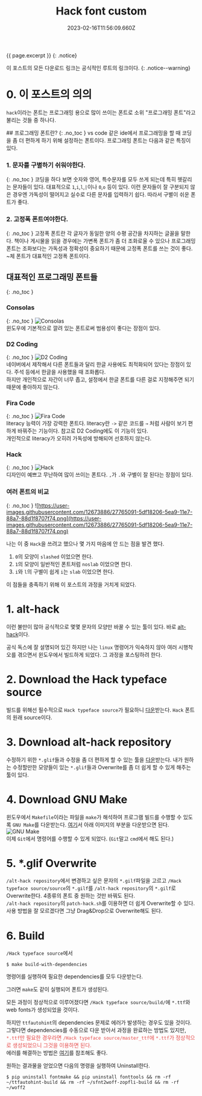 ﻿---
title: Hack font custom
excerpt: alt-hack을 이용한 Hack font custom

categories:
  - otherthings
tag:
  - linux
toc: true
toc_sticky: true

date: 2023-02-16T11:56:09.660Z
last_modified_at: 2023-02-16T11:56:09.660Z
---

{{ page.excerpt }}
{: .notice}

이 포스트의 모든 다운로드 링크는 공식적인 루트의 링크이다.
{: .notice--warning}

# 0. 이 포스트의 의의
`hack`이라는 폰트는 프로그래밍 용으로 많이 쓰이는 폰트로 소위 "프로그래밍 폰트"라고 불리는 것들 중 하나다.

<div  class="notice"  markdown="1">
## 프로그래밍 폰트란?
{: .no_toc }
vs code 같은 ide에서 프로그래밍을 할 때 코딩을 좀 더 편하게 하기 위해 설정하는 폰트이다. 프로그래밍 폰트는 다음과 같은 특징이 있다.

### 1. 문자를 구별하기 쉬워야한다.
{: .no_toc }
코딩을 하다 보면 숫자와 영어, 특수문자를 모두 쓰게 되는데 특히 헷갈리는 문자들이 있다.
대표적으로 `1`,`i`,`l`,`|`이나 `0`,`o` 등이 있다. 이런 문자들이 잘 구분되지 않은 경우엔 가독성이 떨어지고 실수로 다른 문자를 입력하기 쉽다. 따라서 구별이 쉬운 폰트가 좋다.

### 2. 고정폭 폰트여야한다.
{: .no_toc }
고정폭 폰트란 각 글자가 동일한 양의 수평 공간을 차지하는 글꼴을 말한다. 책이나 게시물을 읽을 경우에는 가변폭 폰트가 좀 더 조화로울 수 있으나 프로그래밍 폰트는 조화보다는 가독성과 정확성이 중요하기 때문에 고정폭 폰트를 쓰는 것이 좋다. ~체 폰트가 대표적인 고정폭 폰트이다.

## 대표적인 프로그래밍 폰트들
{: .no_toc }
### Consolas
{: .no_toc }
![Consolas](https://img1.daumcdn.net/thumb/R1280x0.fjpg/?fname=http://t1.daumcdn.net/brunch/service/user/63JW/image/cXjCQO-ze3TXRKoueOQbDyGPsfk) <br>
윈도우에 기본적으로 깔려 있는 폰트로써 범용성이 좋다는 장점이 있다.

### D2 Coding
{: .no_toc }
![D2 Coding](https://futurecreator.github.io/2018/11/12/my-best-programming-font-top-3/d2-coding.png) <br>
네이버에서 제작해서 다른 폰트들과 달리 한글 사용에도 최적화되어 있다는 장점이 있다. 주석 등에서 한글을 사용했을 때 조화롭다. <br>
하지만 개인적으로 자간이 너무 좁고, 설정에서 한글 폰트를 다른 걸로 지정해주면 되기 때문에 좋아하지 않는다.

### Fira Code
{: .no_toc }
![Fira Code](https://futurecreator.github.io/2018/11/12/my-best-programming-font-top-3/fira-code.png) <br>
literacy 능력이 가장 강력한 폰트다. literacy란 `->` 같은 코드를 `→` 처럼 사람이 보기 편하게 바꿔주는 기능이다. 참고로 D2 Coding에도 이 기능이 있다. <br>
개인적으로 literacy가 오히려 가독성에 방해되어 선호하지 않는다.

### Hack
{: .no_toc }
![Hack](https://futurecreator.github.io/2018/11/12/my-best-programming-font-top-3/hack.png) <br>
디자인이 예쁘고 무난하여 많이 쓰이는 폰트다. `,`가 `.`와 구별이 잘 된다는 장점이 있다.

### 여러 폰트의 비교
{: .no_toc }
![https://user-images.githubusercontent.com/12673886/27765091-5df18206-5ea9-11e7-88a7-88d1f8707f74.png](https://user-images.githubusercontent.com/12673886/27765091-5df18206-5ea9-11e7-88a7-88d1f8707f74.png) <br>

나는 이 중 `Hack`을 쓰려고 했으나 몇 가지 마음에 안 드는 점을 발견 했다.
1. `0`의 모양이 `slashed` 이었으면 한다.
2. `1`의 모양이 일반적인 폰트처럼 `noslab` 이었으면 한다.
3. `i`와 `l`의 구별이 쉽게 `i`는 `slab` 이었으면 한다.

이 점들을 충족하기 위해 이 포스트의 과정을 거치게 되었다.
</div>

# 1. alt-hack
이런 불만이 많아 공식적으로 몇몇 문자의 모양만 바꿀 수 있는 툴이 있다. 바로 <a href="https://github.com/source-foundry/alt-hack" target="_blank" rel="noreferrer noopener">alt-hack</a>이다. <br>

공식 독스에 잘 설명되어 있긴 하지만 나는 `linux` 명령어가 익숙하지 않아 여러 시행착오를 겪으면서 윈도우에서 빌드하게 되었다. 그 과정을 포스팅하려 한다.

# 2. Download the Hack typeface source
빌드를 위해선 필수적으로 `Hack typeface source`가 필요하니 [다운](https://github.com/source-foundry/Hack/archive/master.zip)받는다. `Hack` 폰트의 원래 source이다.

# 3. Download alt-hack repository
수정하기 위한 `*.glif`들과 수정을 좀 더 편하게 할 수 있는 툴을 [다운](https://github.com/source-foundry/alt-hack/archive/refs/heads/master.zip)받는다. 내가 원하는 수정할만한 모양들이 있는 `*.glif`들과 Overwrite를 좀 더 쉽게 할 수 있게 해주는 툴이 있다.

# 4. Download GNU Make
윈도우에서 `Makefile`이라는 파일을 `make`가 해석하여 프로그램 빌드를 수행할 수 있도록 `GNU Make`를 다운받는다. <a href="http://gnuwin32.sourceforge.net/packages/make.htm" target="_blank" rel="noreferrer noopener">여기</a>서 아래 이미지의 부분을 다운받으면 된다. <br>
![GNU Make](https://img1.daumcdn.net/thumb/R1280x0/?scode=mtistory2&fname=https%3A%2F%2Fblog.kakaocdn.net%2Fdn%2FckGjTA%2FbtrK3XpDldq%2FNuIGasIt95QQQ0vISvN0c1%2Fimg.png)<br>
이제 `Git`에서 명령어를 수행할 수 있게 되었다. (`Git`말고 `cmd`에서 해도 된다.)

# 5. *.glif Overwrite
`/alt-hack repository`에서 변경하고 싶은 문자의 `*.gilf`파일을 고르고  `/Hack typeface source/source`의 `*.gilf`를 `/alt-hack repository`의 `*.gilf`로 Overwrite한다. 4종류의 폰트 중 원하는 것만 바꿔도 된다.<br> 
`/alt-hack repository`의 `patch-hack.sh`를 이용하면 더 쉽게 Overwrite할 수 있다. 사용 방법을 잘 모르겠다면 그냥 Drag&Drop으로 Overwrite해도 된다.

# 6. Build
`/Hack typeface source`에서 
```
$ make build-with-dependencies
```
명령어를 실행하여 필요한 dependencies를 모두 다운받는다.

그러면 `make`도 같이 실행되어 폰트가 생성된다.

모든 과정이 정상적으로 이루어졌다면 `/Hack typeface source/build/`에 `*.ttf`와 web fonts가 생성되었을 것이다.

하지만 `ttfautohint`의 dependencies 문제로 에러가 발생하는 경우도 있을 것이다. 그렇다면 dependencies를 수동으로 다운 받아서 과정을 완료하는 방법도 있지만, <span style="color:#e64a4a">`*.ttf`만 필요한 경우라면 `/Hack typeface source/master_ttf`에 `*.ttf`가 정상적으로 생성되었으니 그것을 이용하면 된다.</span> <br>
에러를 해결하는 방법은 <a href="https://github.com/source-foundry/Hack/issues/482" target="_blank" rel="noreferrer noopener">여기</a>를 참조해도 좋다. 

원하는 결과물을 얻었으면 다음의 명령을 실행하여 Uninstall한다.
```
$ pip uninstall fontmake && pip uninstall fonttools && rm -rf ~/ttfautohint-build && rm -rf ~/sfnt2woff-zopfli-build && rm -rf ~/woff2
```
